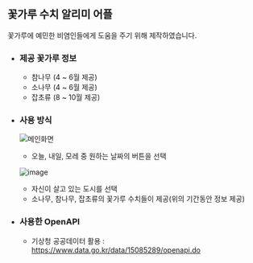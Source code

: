 ## 꽃가루 수치 알리미 어플

꽃가루에 예민한 비염인들에게 도움을 주기 위해 제작하였습니다.

- ### 제공 꽃가루 정보
  
  - 참나무 (4 ~ 6월 제공)
  - 소나무 (4 ~ 6월 제공)
  - 잡초류 (8 ~ 10월 제공)

- ### 사용 방식

  ![메인화면](https://github.com/user-attachments/assets/630f0d05-ea94-4317-8548-98f051d253d3)

  -  오늘, 내일, 모레 중 원하는 날짜의 버튼을 선택

  ![image](https://github.com/user-attachments/assets/41696a02-439c-4198-a25b-79d671fb7a3b)

  -  자신이 살고 있는 도시를 선택
  -  소나무, 참나무, 잡초류의 꽃가루 수치들이 제공(위의 기간동안 정보 제공)

- ### 사용한 OpenAPI

  - 기상청 공공데이터 활용 : https://www.data.go.kr/data/15085289/openapi.do
